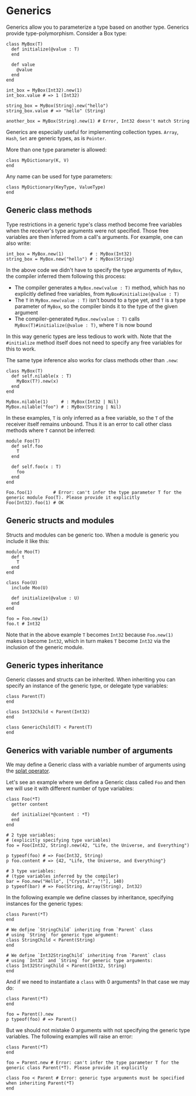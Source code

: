 # Generics

Generics allow you to parameterize a type based on another type. Generics provide type-polymorphism. Consider a Box type:

```crystal
class MyBox(T)
  def initialize(@value : T)
  end

  def value
    @value
  end
end

int_box = MyBox(Int32).new(1)
int_box.value # => 1 (Int32)

string_box = MyBox(String).new("hello")
string_box.value # => "hello" (String)

another_box = MyBox(String).new(1) # Error, Int32 doesn't match String
```

Generics are especially useful for implementing collection types. `Array`, `Hash`, `Set` are generic types, as is `Pointer`.

More than one type parameter is allowed:

```crystal
class MyDictionary(K, V)
end
```

Any name can be used for type parameters:

```crystal
class MyDictionary(KeyType, ValueType)
end
```

## Generic class methods

Type restrictions in a generic type's class method become free variables when the receiver's type arguments were not specified. Those free variables are then inferred from a call's arguments. For example, one can also write:

```crystal
int_box = MyBox.new(1)          # : MyBox(Int32)
string_box = MyBox.new("hello") # : MyBox(String)
```

In the above code we didn't have to specify the type arguments of `MyBox`, the compiler inferred them following this process:

- The compiler generates a `MyBox.new(value : T)` method, which has no explicitly defined free variables, from `MyBox#initialize(@value : T)`
- The `T` in `MyBox.new(value : T)` isn't bound to a type yet, and `T` is a type parameter of `MyBox`, so the compiler binds it to the type of the given argument
- The compiler-generated `MyBox.new(value : T)` calls `MyBox(T)#initialize(@value : T)`, where `T` is now bound

In this way generic types are less tedious to work with. Note that the `#initialize` method itself does not need to specify any free variables for this to work.

The same type inference also works for class methods other than `.new`:

```crystal
class MyBox(T)
  def self.nilable(x : T)
    MyBox(T?).new(x)
  end
end

MyBox.nilable(1)     # : MyBox(Int32 | Nil)
MyBox.nilable("foo") # : MyBox(String | Nil)
```

In these examples, `T` is only inferred as a free variable, so the `T` of the receiver itself remains unbound. Thus it is an error to call other class methods where `T` cannot be inferred:

```crystal
module Foo(T)
  def self.foo
    T
  end

  def self.foo(x : T)
    foo
  end
end

Foo.foo(1)        # Error: can't infer the type parameter T for the generic module Foo(T). Please provide it explicitly
Foo(Int32).foo(1) # OK
```

## Generic structs and modules

Structs and modules can be generic too. When a module is generic you include it like this:

```crystal
module Moo(T)
  def t
    T
  end
end

class Foo(U)
  include Moo(U)

  def initialize(@value : U)
  end
end

foo = Foo.new(1)
foo.t # Int32
```

Note that in the above example `T` becomes `Int32` because `Foo.new(1)` makes `U` become `Int32`, which in turn makes `T` become `Int32` via the inclusion of the generic module.

## Generic types inheritance

Generic classes and structs can be inherited. When inheriting you can specify an instance of the generic type, or delegate type variables:

```crystal
class Parent(T)
end

class Int32Child < Parent(Int32)
end

class GenericChild(T) < Parent(T)
end
```

## Generics with variable number of arguments

We may define a Generic class with a variable number of arguments using the [splat operator](./operators.md#splats).

Let's see an example where we define a Generic class called `Foo` and then we will use it with different number of type variables:

```crystal-play
class Foo(*T)
  getter content

  def initialize(*@content : *T)
  end
end

# 2 type variables:
# (explicitly specifying type variables)
foo = Foo(Int32, String).new(42, "Life, the Universe, and Everything")

p typeof(foo) # => Foo(Int32, String)
p foo.content # => {42, "Life, the Universe, and Everything"}

# 3 type variables:
# (type variables inferred by the compiler)
bar = Foo.new("Hello", ["Crystal", "!"], 140)
p typeof(bar) # => Foo(String, Array(String), Int32)
```

In the following example we define classes by inheritance, specifying instances for the generic types:

```crystal
class Parent(*T)
end

# We define `StringChild` inheriting from `Parent` class
# using `String` for generic type argument:
class StringChild < Parent(String)
end

# We define `Int32StringChild` inheriting from `Parent` class
# using `Int32` and `String` for generic type arguments:
class Int32StringChild < Parent(Int32, String)
end
```

And if we need to instantiate a `class` with 0 arguments? In that case we may do:

```crystal-play
class Parent(*T)
end

foo = Parent().new
p typeof(foo) # => Parent()
```

But we should not mistake 0 arguments with not specifying the generic type variables. The following examples will raise an error:

```crystal
class Parent(*T)
end

foo = Parent.new # Error: can't infer the type parameter T for the generic class Parent(*T). Please provide it explicitly

class Foo < Parent # Error: generic type arguments must be specified when inheriting Parent(*T)
end
```

